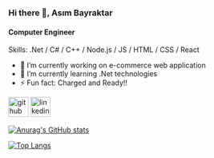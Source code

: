### Hi there 👋, Asım  Bayraktar
#### Computer Engineer

Skills: .Net / C# / C++ / Node.js / JS / HTML / CSS / React

- 🔭 I’m currently working on e-commerce web application 
- 🌱 I’m currently learning .Net technologies 
- ⚡ Fun fact: Charged and Ready!! 


[<img src='https://cdn.jsdelivr.net/npm/simple-icons@3.0.1/icons/github.svg' alt='github' height='40'>](https://github.com/asimbayraktar)  [<img src='https://cdn.jsdelivr.net/npm/simple-icons@3.0.1/icons/linkedin.svg' alt='linkedin' height='40'>](https://www.linkedin.com/in/https://www.linkedin.com/in/asim-bayraktar//)  



[![Anurag's GitHub stats](https://github-readme-stats.vercel.app/api?username=asimbayraktar&theme=tokyonight)](https://github.com/anuraghazra/github-readme-stats)

[![Top Langs](https://github-readme-stats.vercel.app/api/top-langs/?username=asimbayraktar&layout=compact&theme=tokyonight)](https://github.com/anuraghazra/github-readme-stats)
<!--
**asimbayraktar/asimbayraktar** is a ✨ _special_ ✨ repository because its `README.md` (this file) appears on your GitHub profile.

Here are some ideas to get you started:

- 🔭 I’m currently working on ...
- 🌱 I’m currently learning ...
- 👯 I’m looking to collaborate on ...
- 🤔 I’m looking for help with ...
- 💬 Ask me about ...
- 📫 How to reach me: ...
- 😄 Pronouns: ...
- ⚡ Fun fact: ...
-->
